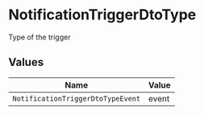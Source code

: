 # NotificationTriggerDtoType

Type of the trigger


## Values

| Name                              | Value                             |
| --------------------------------- | --------------------------------- |
| `NotificationTriggerDtoTypeEvent` | event                             |